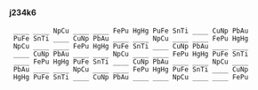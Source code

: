 #### j234k6 

     ____ ____ NpCu ____ ____ FePu HgHg PuFe SnTi ____ CuNp PbAu 
     PuFe SnTi ____ CuNp PbAu ____ ____ NpCu ____ ____ FePu HgHg 
     NpCu ____ ____ FePu HgHg PuFe SnTi ____ CuNp PbAu ____ ____ 
     ____ CuNp PbAu ____ ____ NpCu ____ ____ FePu HgHg PuFe SnTi 
     ____ FePu HgHg PuFe SnTi ____ CuNp PbAu ____ ____ NpCu ____ 
     PbAu ____ ____ NpCu ____ ____ FePu HgHg PuFe SnTi ____ CuNp 
     HgHg PuFe SnTi ____ CuNp PbAu ____ ____ NpCu ____ ____ FePu 

